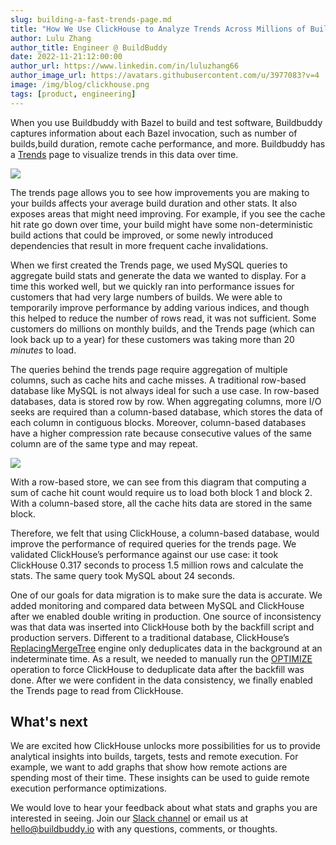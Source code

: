 ```yaml
---
slug: building-a-fast-trends-page.md
title: "How We Use ClickHouse to Analyze Trends Across Millions of Builds"
author: Lulu Zhang
author_title: Engineer @ BuildBuddy
date: 2022-11-21:12:00:00
author_url: https://www.linkedin.com/in/luluzhang66
author_image_url: https://avatars.githubusercontent.com/u/3977083?v=4
image: /img/blog/clickhouse.png
tags: [product, engineering]
---
```


When you use Buildbuddy with Bazel to build and test software, Buildbuddy
captures information about each Bazel invocation, such as number of builds,build
duration, remote cache performance, and more. Buildbuddy has
a [Trends](https://app.buildbuddy.io/trends/) page to visualize trends in this
data over time.

![](/img/blog/trends-2.png)

The trends page allows you to see how improvements you are making to your builds
affects your average build duration and other stats. It also exposes areas that
might need improving. For example, if you see the cache hit rate go down over
time, your build might have some non-deterministic build actions that could be
improved, or some newly introduced dependencies that result in more frequent
cache invalidations.

When we first created the Trends page, we used MySQL queries to aggregate
build stats and generate the data we wanted to display. For a time this worked
well, but we quickly ran into performance issues for customers that had very
large numbers of builds. We were able to temporarily improve performance by
adding various indices, and though this helped to reduce the number of rows
read, it was not sufficient. Some customers do millions on monthly builds, and the
Trends page (which can look back up to a year) for these customers was taking
more than 20 _minutes_ to load.

The queries behind the trends page require aggregation of multiple columns, such
as cache hits and cache misses. A traditional row-based database like MySQL is
not always ideal for such a use case. In row-based databases, data is stored row
by row. When aggregating columns, more I/O seeks are required than
a column-based database, which stores the data of each column in contiguous
blocks. Moreover, column-based databases have a higher compression rate because
consecutive values of the same column are of the same type and may repeat.

![](/img/blog/row-column-datastore.png)

With a row-based store, we can see from this diagram that computing a sum of
cache hit count would require us to load both block 1 and block 2. With
a column-based store, all the cache hits data are stored in the same block.

Therefore, we felt that using ClickHouse, a column-based database, would improve
the performance of required queries for the trends page. We validated
ClickHouse’s performance against our use case: it took ClickHouse 0.317 seconds
to process 1.5 million rows and calculate the stats. The same query took MySQL
about 24 seconds.

One of our goals for data migration is to make sure the data is accurate. We
added monitoring and compared data between MySQL and ClickHouse after we enabled
double writing in production. One source of inconsistency was that data was
inserted into ClickHouse both by the backfill script and production servers.
Different to a traditional database, ClickHouse’s
[ReplacingMergeTree](https://clickhouse.com/docs/en/engines/table-engines/mergetree-family/replacingmergetree/)
engine only deduplicates data in the background at an indeterminate time. As
a result, we needed to manually run the
[OPTIMIZE](https://clickhouse.com/docs/en/sql-reference/statements/optimize/)
operation to force ClickHouse to deduplicate data after the backfill was done.
After we were confident in the data consistency, we finally enabled the Trends
page to read from ClickHouse.

## What's next

We are excited how ClickHouse unlocks more possibilities for us to provide
analytical insights into builds, targets, tests and remote execution. For
example, we want to add graphs that show how remote actions are spending most of
their time. These insights can be used to guide remote execution performance
optimizations.

We would love to hear your feedback about what stats and graphs you are interested in seeing.
Join our [Slack channel](https://slack.buildbuddy.io) or email us at
<hello@buildbuddy.io> with any questions, comments, or thoughts.
